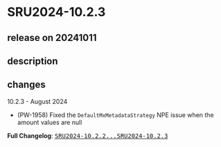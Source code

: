 # SRU2024-10.2.3

## release on 20241011

## description

## changes

10.2.3 - August 2024

* (PW-1958) Fixed the <code>DefaultMxMetadataStrategy</code> NPE issue when the amount values are null

<strong>Full Changelog</strong>: <a class="commit-link" href="https://github.com/prowide/prowide-iso20022/compare/SRU2024-10.2.2...SRU2024-10.2.3"><tt>SRU2024-10.2.2...SRU2024-10.2.3</tt></a>


